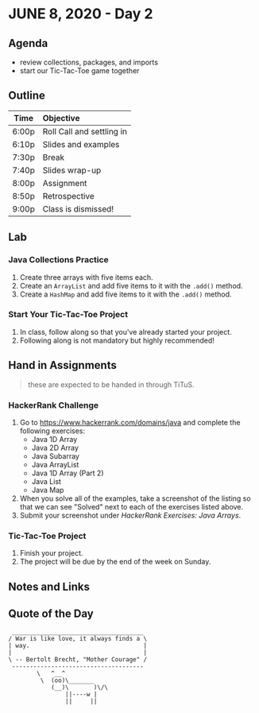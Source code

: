 
# JUNE 8, 2020 - Day 2

## Agenda

- review collections, packages, and imports
- start our Tic-Tac-Toe game together

## Outline

| Time   | Objective                        |
| -------|:---------------------------------|
| 6:00p  | Roll Call and settling in        |
| 6:10p  | Slides and examples              |
| 7:30p  | Break                            |
| 7:40p  | Slides wrap-up                   |
| 8:00p  | Assignment                       |
| 8:50p  | Retrospective                    |
| 9:00p  | Class is dismissed!              |

## Lab

### Java Collections Practice

1. Create three arrays with five items each.
2. Create an `ArrayList` and add five items to it with the `.add()` method.
3. Create a `HashMap` and add five items to it with the `.add()` method. 

### Start Your Tic-Tac-Toe Project

1. In class, follow along so that you've already started your project.
2. Following along is not mandatory but highly recommended!

## Hand in Assignments
>these are expected to be handed in through TiTuS.

### HackerRank Challenge

1. Go to https://www.hackerrank.com/domains/java and complete the following exercises:
    - Java 1D Array
    - Java 2D Array
    - Java Subarray
    - Java ArrayList
    - Java 1D Array (Part 2)
    - Java List
    - Java Map
2. When you solve all of the examples, take a screenshot of the listing so that we can see "Solved" next to each of the exercises listed above.
3. Submit your screenshot under *HackerRank Exercises: Java Arrays*.

### Tic-Tac-Toe Project

1. Finish your project.
2. The project will be due by the end of the week on Sunday.

## Notes and Links

## Quote of the Day

```
 _____________________________________
/ War is like love, it always finds a \
| way.                                |
|                                     |
\ -- Bertolt Brecht, "Mother Courage" /
 -------------------------------------
        \   ^__^
         \  (oo)\_______
            (__)\       )\/\
                ||----w |
                ||     ||

```
